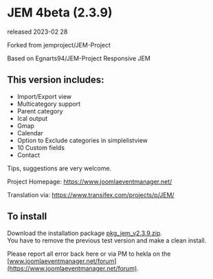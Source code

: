 # JEM 4beta (2.3.9)
released 2023-02 28

Forked from jemproject/JEM-Project

Based on Egnarts94/JEM-Project Responsive JEM

## This version includes:
- Import/Export view
- Multicategory support
- Parent category
- Ical output
- Gmap
- Calendar
- Option to Exclude categories in simplelistview
- 10 Custom fields
- Contact

Tips, suggestions are very welcome.

Project Homepage: https://www.joomlaeventmanager.net/

Translation via:  https://www.transifex.com/projects/p/JEM/

## To install
Download the installation package [pkg_jem_v2.3.9.zip](https://raw.githubusercontent.com/Heklaterriol/JEM-Project/JEM-4beta1/pkg_jem_v2.3.9.zip).    
You have to remove the previous test version and make a clean install.

Please report all error back here or via PM to hekla on the [www.joomlaeventmanager.net/forum](https://www.joomlaeventmanager.net/forum).